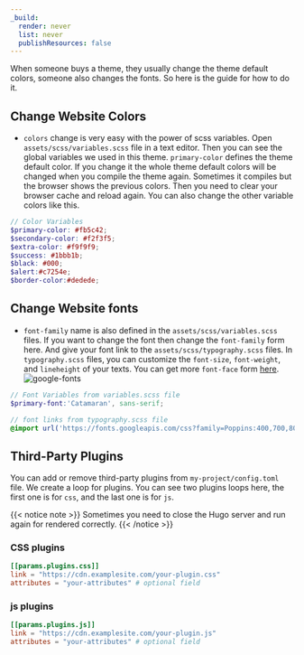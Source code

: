```yaml
---
_build:
  render: never
  list: never
  publishResources: false
---
```


When someone buys a theme, they usually change the theme default colors, someone also changes the fonts. So here is the guide for how to do it.

## Change Website Colors

* `colors` change is very easy with the power of scss variables. Open `assets/scss/variables.scss` file in a text editor. Then you can see the global variables we used in this theme. `primary-color` defines the theme default color. If you change it the whole theme default colors will be changed when you compile the theme again. Sometimes it compiles but the browser shows the previous colors. Then you need to clear your browser cache and reload again. You can also change the other variable colors like this.

```scss
// Color Variables
$primary-color: #fb5c42;
$secondary-color: #f2f3f5;
$extra-color: #f9f9f9;
$success: #1bbb1b;
$black: #000;
$alert:#c7254e;
$border-color:#dedede;
```

## Change Website fonts

* `font-family` name is also defined in the `assets/scss/variables.scss` files. If you want to change the font then change the `font-family` form here. And give your font link to the `assets/scss/typography.scss` files. In `typography.scss` files, you can customize the `font-size`, `font-weight`, and `lineheight` of your texts. You can get more `font-face` form [here](https://fonts.google.com/).
![google-fonts](/images/theme-settings/google-fonts.png)

```scss
// Font Variables from variables.scss file
$primary-font:'Catamaran', sans-serif;

// font links from typography.scss file
@import url('https://fonts.googleapis.com/css?family=Poppins:400,700,800|Source+Sans+Pro:400|Catamaran:400,600,700');
```

## Third-Party Plugins

You can add or remove third-party plugins from `my-project/config.toml` file. We create a loop for plugins. You can see two plugins loops here, the first one is for `css`, and the last one is for `js`.

{{< notice note >}}
Sometimes you need to close the Hugo server and run again for rendered correctly.
{{< /notice >}}

### CSS plugins

```toml
[[params.plugins.css]]
link = "https://cdn.examplesite.com/your-plugin.css"
attributes = "your-attributes" # optional field
```

### js plugins

```toml
[[params.plugins.js]]
link = "https://cdn.examplesite.com/your-plugin.js"
attributes = "your-attributes" # optional field
```
